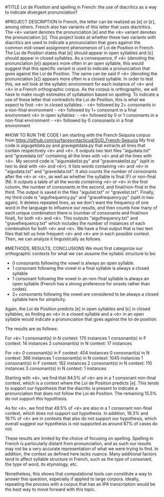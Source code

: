 #TITLE
Loi de Position and spelling in French: the use of diacritics as a way to indicate divergent pronunciation?


#PROJECT DESCRIPTION
In French, the letter <e> can be realized as [e] or [ɛ], among others. French also has variants of this letter that uses diactritics. The <é> variant denotes the pronunciation [e] and the <è> variant denotes the pronunciation [ɛ]. This project looks at whether these two variants with diacritics are used to indicate a pronunciation that goes against the common mid-vowel assignment phenomenon of Loi de Position in French.
The Loi de Position states that [e] should appear in open syllables and [ɛ] should appear in closed syllables. As a consequence, if <é> (denoting the pronunciation [e]) appears more often in an open syllable, this would suggest that this specific variant is used to indicate a pronunciation that goes against the Loi de Position. The same can be said if <è> (denoting the pronunciation [ɛ]) appears more often in a closed syllable.
In order to test this, we will look at the syllabic environment for each instance of <é> and <è> in a French orthographic corpus. As the corpus is orthographic, we will have to make rough estimates of syllabation based on spelling. To indicate a use of these letter that contradicts the Loi de Position, this is what we expect to find:
<é> in closed syllables:
	- <é> followed by 2+ consonants in a non-final environment
	- <é> followed by 1+ consonant in a final environment
<è> in open syllables:
	- <è> followed by 0 or 1 consonants in a non-final environment
	- <è> followed by 0 consonants in a final environment

#HOW TO RUN THE CODE
I am starting with the French Sequoia corpus from https://github.com/surfacesyntacticud/SUD_French-Sequoia
My first code is aigugetdata.py and gravegetdata.py that extracts all lines that contain respectively <é> and <è>. It outputs two text files "aigudata.txt" and "gravedata.txt" containing all the lines with <é> and all the lines with <è>.
My second code is "aigumakelist.py" and "gravemakelist.py" (split in two to deal with <é> and <è>). It lists words containing <é> and <è> in "aigudata.txt" and "gravedata.txt". It also counts the number of consonants after the <é> or <è>, as well as whether the syllable is final (F) or non-final (N). It outputs a table of all the words containing <é> or <è> in the first column, the number of consonants in the second, and final/non-final in the third. The output is saved in the files "aigulist.txt" or "gravelist.txt". 
Finally, my third code is "aigufrequency.py" and "gravefrequency.py" (split in two again). It deletes repeated lines, as we don't want the frequency of one word in the language to influence our results, and then counts how many of each unique combination there is (number of consonants and final/non final), for both <é> and <è>. This outputs "aigufrequency.txt" and "gravefrequency.txt" which includes the number of instances of each combination for both <é> and <è>.
We have a final output that is two text files that tell us how frequent <é> and <è> are in each possible context. Then, we can analyze it linguistically as follows.

#METHODS, RESULTS, CONCLUSIONS
We must first categorize our orthographic contexts for what we can assume the syllabic structure to be:
- 0 consonants following the vowel is always an open syllable.
- 1 consonant following the vowel in a final syllable is always a closed syllable
- 1 consonant following the vowel in an non-final syllable is always an open syllable (French has a strong preference for onsets rather than codas).
- 2+ consonants following the vowel are considered to be always a closed syllable here for simplicity.

Again, the Loi de Position predicts [e] in open syllables and [ɛ] in closed syllables, so finding an <é> in a closed syllable and a <è> in an open syllable would indicate a pronunciation that goes against the loi de position.

The results are as follows:

For <è>
1 consonant(s) in N context: 170 instances
1 consonant(s) in F context: 14 instances
2 consonant(s) in N context: 17 instances

For <é>
0 consonant(s) in F context: 404 instances
0 consonant(s) in N context: 386 instances
1 consonant(s) in N context: 1045 instances
1 consonant(s) in F context: 162 instances
2 consonant(s) in N context: 110 instances
3 consonant(s) in N context: 1 instances


Starting with <è>, we find that 84.5% of <è> are in a 1 consonant non-final context, which is a context where the Loi de Position predicts [e]. This tends to support our hypothesis that the diacritic is present to indicate a pronunciation that does not follow the Loi de Position. The remaining 15.5% do not support this hypothesis.

As for <é>, we find that 49.5% of <é> are also in a 1 consonant non-final context, which does not support out hypothesis. In addition, 18.3% and 19.1% of <é> are in contexts that also do not support our hypothesis, which overall suggest our hypothesis is not supported as around 87% of cases do not.

These results are limited by the choice of focusing on spelling. Spelling in French is particularly distant from pronunciation, and as such our results may not be a very accurate representation of what we were trying to find. In addition, the context as defined here lacks nuance. Many additional factors tend to affect syllable structure in French, such as the type of consonant, the type of word, its etymology, etc.

Nonetheless, this shows that computational tools can constitute a way to answer this question, especially if applied to large corpora. Ideally, repeating the process with a corpus that has an IPA transcription would be the best way to move forward with this topic.
